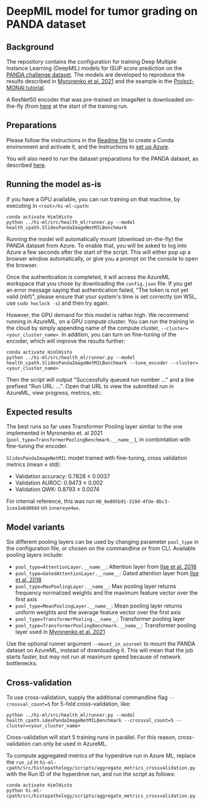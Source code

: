 # DeepMIL model for tumor grading on PANDA dataset

## Background

The repository contains the configuration for training Deep Multiple Instance Learning (DeepMIL) models for ISUP score
prediction on the [PANDA challenge
dataset](https://www.kaggle.com/c/prostate-cancer-grade-assessment?msclkid=63cd71d8cf6511ec8191222e2876cfec).
The models are developed to reproduce the results described in
[Myronenko et al. 2021](<https://link.springer.com/chapter/10.1007/978-3-030-87237-3_32>) and the example in the
[Project-MONAI
tutorial](https://github.com/Project-MONAI/tutorials/blob/master/pathology/multiple_instance_learning/panda_mil_train_evaluate_pytorch_gpu.py).

A ResNet50 encoder that was pre-trained on ImageNet is downloaded on-the-fly (from
[here](https://download.pytorch.org/models/) at the start of the training run.

## Preparations

Please follow the instructions in the [Readme file](../README.md#setting-up-python) to create a Conda environment and
activate it, and the instructions to [set up Azure](../README.md#setting-up-azureml).

You will also need to run the dataset preparations for the PANDA dataset, as described [here](public_datasets.md#panda-dataset).

## Running the model as-is

If you have a GPU available, you can run training on that machine, by executing in `<root>/hi-ml-cpath`:

```shell
conda activate HimlHisto
python ../hi-ml/src/health_ml/runner.py --model health_cpath.SlidesPandaImageNetMILBenchmark
```

Running the model will automatically mount (download on-the-fly) the PANDA dataset from Azure. To enable that, you will
be asked to log into Azure a few seconds after the start of the script. This will either pop up a browser window
automatically, or give you a prompt on the console to open the browser.

Once the authentication is completed, it will access the AzureML
workspace that you chose by downloading the `config.json` file. If you get an error message saying that authentication
failed, "The token is not yet valid (nbf)", please ensure that your
system's time is set correctly (on WSL, use `sudo hwclock -s`) and then try again.

However, the GPU demand for this model is rather high. We recommend running in AzureML, on a GPU compute cluster. You
can run the training in the cloud by simply appending name of the compute cluster, `--cluster=<your_cluster_name>`. In
addition, you can turn on fine-tuning of the encoder, which will improve the results further:

```shell
conda activate HimlHisto
python ../hi-ml/src/health_ml/runner.py --model health_cpath.SlidesPandaImageNetMILBenchmark --tune_encoder --cluster=<your_cluster_name>
```

Then the script will output "Successfully queued run number ..." and a line prefixed "Run URL: ...". Open that
URL to view the submitted run in AzureML, view progress, metrics, etc.

## Expected results

The best runs so far uses Transformer Pooling layer similar to the one implemented in Myronenko et. al 2021
(`pool_type=TransformerPoolingBenchmark.__name__`), in combintation with fine-tuning the encoder.

`SlidesPandaImageNetMIL` model trained with fine-tuning, cross validation metrics (mean ± std):

- Validation accuracy: 0.7828 ± 0.0037
- Validation AUROC: 0.9473 ± 0.002
- Validation QWK: 0.8793 ± 0.0074

For internal reference, this was run `HD_0e805b91-319d-4fde-8bc3-1cea3a6d08dd` on `innereye4ws`.

## Model variants

Six different pooling layers can be used by changing parameter `pool_type` in the configuration file, or chosen on the commandline or from CLI. Available pooling layers include:

- `pool_type=AttentionLayer.__name__`: Attention layer from
  [Ilse et al. 2018](<https://arxiv.org/abs/1802.04712?msclkid=2db09d14d12711ecb63134a1dec7b03e>)
- `pool_type=GatedAttentionLayer.__name__`: Gated attention layer from
  [Ilse et al. 2018](<https://arxiv.org/abs/1802.04712?msclkid=2db09d14d12711ecb63134a1dec7b03e>)
- `pool_type=MaxPoolingLayer.__name__`: Max pooling layer returns frequency normalized weights and the maximum feature
  vector over the first axis
- `pool_type=MeanPoolingLayer.__name__`: Mean pooling layer returns uniform weights and the average feature vector over
  the first axis
- `pool_type=TransformerPooling.__name__`: Transformer pooling layer
- `pool_type=TransformerPoolingBenchmark.__name__`: Transformer pooling layer used in
  [Myronenko et al. 2021](<https://link.springer.com/chapter/10.1007/978-3-030-87237-3_32>)

Use the optional runner argument `--mount_in_azureml` to mount the PANDA dataset on AzureML, instead of downloading it.
This will mean that the job starts faster, but may not run at maximum speed because of network bottlenecks.

## Cross-validation

To use cross-validation, supply the additional commandline flag `--crossval_count=5` for 5-fold cross-validation, like:

```shell
python ../hi-ml/src/health_ml/runner.py --model health_cpath.idesPandaImageNetMILBenchmark --crossval_count=5 --cluster=<your_cluster_name>
```

Cross-validation will start 5 training runs in parallel. For this reason, cross-validation can only be used in AzureML.

To compute aggregated metrics of the hyperdrive run in Azure ML, replace the `run_id` in
`hi-ml-cpath/src/histopathology/scripts/aggregate_metrics_crossvalidation.py` with the Run ID of the hyperdrive
run, and run the script as follows:

```shell
conda activate HimlHisto
python hi-ml-cpath/src/histopathology/scripts/aggregate_metrics_crossvalidation.py
```
